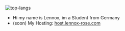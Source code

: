 ![top-langs](https://github-readme-stats.vercel.app/api/top-langs?username=Lennoxgotblessed198&langs_count=10&layout=donut-vertical&size_weight=0.25&count_weight=0.8&theme=radical)

- Hi my name is Lennox, im a Student from Germany
- (soon) My Hosting: [host.lennox-rose.com](https://host.lennox-rose.com/)
